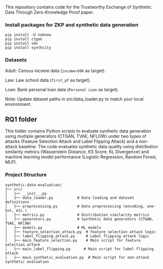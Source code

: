 This repository contains code for the Trustworthy Exchange of Synthetic Data Through Zero-Knowledge Proof paper.



### Install packages for ZKP and synthetic data generation 
```
pip install -U noknow
pip install ctgan
pip install sdv
pip install synthcity
```

### Datasets

Adult: Census income data (```income>50K``` as target).

Law: Law school data (```first_pf``` as target).

Loan: Bank personal loan data (```Personal Loan``` as target).

Note: Update dataset paths in src/data_loader.py to match your local environment.

## RQ1 folder
This folder contains Python scripts to evaluate synthetic data generation using multiple generators (CTGAN, TVAE, NFLOW) under two types of attacks (Feature Selection Attack and Label Flipping Attack) and a non-attack baseline. The code evaluates synthetic data quality using distribution similarity metrics (Wasserstein Distance, KS Score, KL Divergence) and machine learning model performance (Logistic Regression, Random Forest, MLP).

### Project Structure
```
synthetic-data-evaluation/
├── src/
│   ├── __init__.py
│   ├── data_loader.py           # Data loading and dataset definitions
│   ├── preprocessing.py         # Data preprocessing (encoding, one-hot, etc.)
│   ├── metrics.py               # Distribution similarity metrics
│   ├── generators.py            # Synthetic data generators (CTGAN, TVAE, NFLOW)
│   ├── models.py                # ML models
│   ├── feature_selection_attack.py  # Feature selection attack logic
│   ├── label_flipping_attack.py     # Label flipping attack logic
│   ├── main_feature_selection.py    # Main script for feature selection attack
│   ├── main_label_flipping.py      # Main script for label flipping attack
│   ├── main_synthetic_evaluation.py  # Main script for non-attack synthetic evaluation
```
